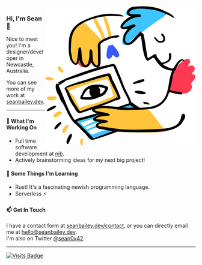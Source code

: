 <img src="https://raw.githubusercontent.com/sean0x42/sean0x42/master/miroodles.png" alt="Illustration" align="right" />

### Hi, I'm Sean 👋

Nice to meet you! I'm a designer/developer in Newcastle, Australia.

You can see more of my work at [seanbailey.dev](https://www.seanbailey.dev).

---

#### 🔭 What I'm Working On

- Full time software development at [nib](https://www.nib.com.au/).
- Actively brainstorming ideas for my next big project!

#### 🌱 Some Things I'm Learning

- Rust! It's a fascinating newish programming language.
- Serverless ⚡

#### 📫 Get In Touch

I have a contact form at [seanbailey.dev/contact][contact], or you can directly
email me at <hello@seanbailey.dev>.  
I'm also on Twitter [@sean0x42][twitter].

---

[![Visits
Badge](https://badges.pufler.dev/visits/sean0x42/sean0x42)](https://badges.pufler.dev)

[contact]: https://www.seanbailey.dev/contact
[twitter]: https://twitter.com/sean0x42
